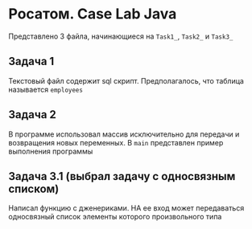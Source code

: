 # Росатом. Case Lab Java

Представлено 3 файла, начинающиеся на ```Task1_```, ```Task2_``` и ```Task3_```


## Задача 1
Текстовый файл содержит sql скрипт. Предполагалось, что таблица называется ```employees```


## Задача 2
В программе использовал массив исключительно для передачи и возвращения новых переменных. В ```main``` представлен пример выполнения программы


## Задача 3.1 (выбрал задачу с односвязным списком)
Написал функцию с дженериками. НА ее вход может передаваться односвязный список элементы которого произвольного типа